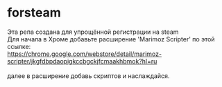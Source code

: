 # forsteam
Эта репа создана для упрощённой регистрации на steam<br>
Для начала в Хроме добавьте расширение 'Marimoz Scripter' по этой ссылке:<br>
https://chrome.google.com/webstore/detail/marimoz-scripter/jkgfdbpdaopigkccbgckjfcmaakhbmok?hl=ru<br><br>
далее в расширение добавь скриптов и наслаждайся.
